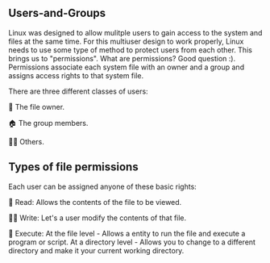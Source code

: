 ## Users-and-Groups

Linux was designed to allow mulitple users to gain access to the system and files at the same time. For this multiuser design to work properly, Linux needs to use some type of method to protect users from each other. This brings us to "permissions". What are permissions? Good question :). Permissions associate each system file with an owner and a group and assigns access rights to that system file.

There are three different classes of users:

🥸 The file owner.

🏠 The group members.

🧍🏾 Others.

## Types of file permissions

Each user can be assigned anyone of these basic rights:

📖 Read: Allows the contents of the file to be viewed. 

✍🏾 Write: Let's a user modify the contents of that file. 

🔫 Execute: At the file level - Allows a entity to run the file and execute a program or script. At a directory level -  Allows you to change to a different directory and make it your current working directory. 

